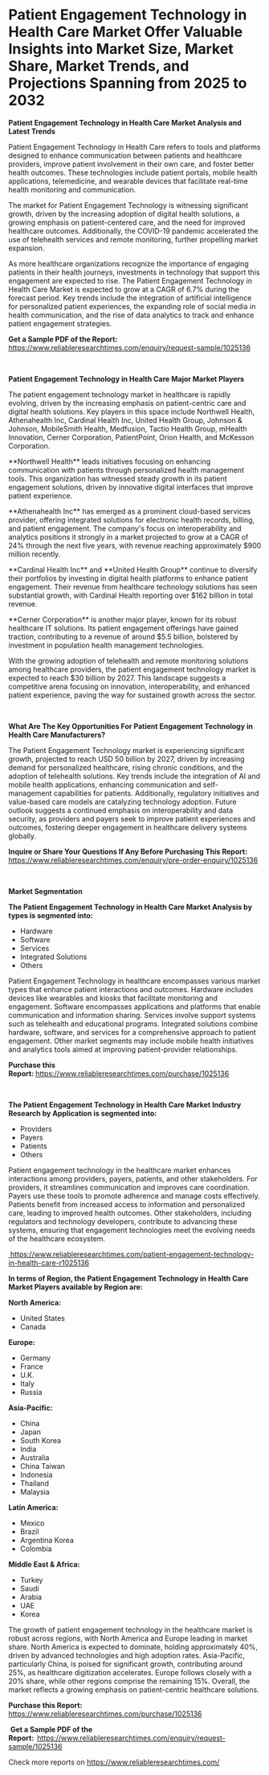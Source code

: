 <p><h1>Patient Engagement Technology in Health Care Market Offer Valuable Insights into Market Size, Market Share, Market Trends, and Projections Spanning from 2025 to 2032</h1></p><p><strong>Patient Engagement Technology in Health Care Market Analysis and Latest Trends</strong></p>
<p><p>Patient Engagement Technology in Health Care refers to tools and platforms designed to enhance communication between patients and healthcare providers, improve patient involvement in their own care, and foster better health outcomes. These technologies include patient portals, mobile health applications, telemedicine, and wearable devices that facilitate real-time health monitoring and communication.</p><p>The market for Patient Engagement Technology is witnessing significant growth, driven by the increasing adoption of digital health solutions, a growing emphasis on patient-centered care, and the need for improved healthcare outcomes. Additionally, the COVID-19 pandemic accelerated the use of telehealth services and remote monitoring, further propelling market expansion.</p><p>As more healthcare organizations recognize the importance of engaging patients in their health journeys, investments in technology that support this engagement are expected to rise. The Patient Engagement Technology in Health Care Market is expected to grow at a CAGR of 6.7% during the forecast period. Key trends include the integration of artificial intelligence for personalized patient experiences, the expanding role of social media in health communication, and the rise of data analytics to track and enhance patient engagement strategies.</p></p>
<p><strong>Get a Sample PDF of the Report:&nbsp;</strong> <a href="https://www.reliableresearchtimes.com/enquiry/request-sample/1025136?utm_campaign=2714&utm_medium=2&utm_source=Github&utm_content=ia&utm_term=07032025&utm_id=patient-engagement-technology-in-health-care">https://www.reliableresearchtimes.com/enquiry/request-sample/1025136</a></p>
<p>&nbsp;</p>
<p><strong>Patient Engagement Technology in Health Care Major Market Players</strong></p>
<p><p>The patient engagement technology market in healthcare is rapidly evolving, driven by the increasing emphasis on patient-centric care and digital health solutions. Key players in this space include Northwell Health, Athenahealth Inc, Cardinal Health Inc, United Health Group, Johnson & Johnson, MobileSmith Health, Medfusion, Tactio Health Group, mHealth Innovation, Cerner Corporation, PatientPoint, Orion Health, and McKesson Corporation.</p><p>**Northwell Health** leads initiatives focusing on enhancing communication with patients through personalized health management tools. This organization has witnessed steady growth in its patient engagement solutions, driven by innovative digital interfaces that improve patient experience.</p><p>**Athenahealth Inc** has emerged as a prominent cloud-based services provider, offering integrated solutions for electronic health records, billing, and patient engagement. The company's focus on interoperability and analytics positions it strongly in a market projected to grow at a CAGR of 24% through the next five years, with revenue reaching approximately $900 million recently.</p><p>**Cardinal Health Inc** and **United Health Group** continue to diversify their portfolios by investing in digital health platforms to enhance patient engagement. Their revenue from healthcare technology solutions has seen substantial growth, with Cardinal Health reporting over $162 billion in total revenue.</p><p>**Cerner Corporation** is another major player, known for its robust healthcare IT solutions. Its patient engagement offerings have gained traction, contributing to a revenue of around $5.5 billion, bolstered by investment in population health management technologies.</p><p>With the growing adoption of telehealth and remote monitoring solutions among healthcare providers, the patient engagement technology market is expected to reach $30 billion by 2027. This landscape suggests a competitive arena focusing on innovation, interoperability, and enhanced patient experience, paving the way for sustained growth across the sector.</p></p>
<p>&nbsp;</p>
<p><strong>What Are The Key Opportunities For Patient Engagement Technology in Health Care Manufacturers?</strong></p>
<p><p>The Patient Engagement Technology market is experiencing significant growth, projected to reach USD 50 billion by 2027, driven by increasing demand for personalized healthcare, rising chronic conditions, and the adoption of telehealth solutions. Key trends include the integration of AI and mobile health applications, enhancing communication and self-management capabilities for patients. Additionally, regulatory initiatives and value-based care models are catalyzing technology adoption. Future outlook suggests a continued emphasis on interoperability and data security, as providers and payers seek to improve patient experiences and outcomes, fostering deeper engagement in healthcare delivery systems globally.</p></p>
<p><strong>Inquire or Share Your Questions If Any Before Purchasing This Report:</strong> <a href="https://www.reliableresearchtimes.com/enquiry/pre-order-enquiry/1025136?utm_campaign=2714&utm_medium=2&utm_source=Github&utm_content=ia&utm_term=07032025&utm_id=patient-engagement-technology-in-health-care">https://www.reliableresearchtimes.com/enquiry/pre-order-enquiry/1025136</a></p>
<p>&nbsp;</p>
<p><strong>Market Segmentation</strong></p>
<p><strong>The Patient Engagement Technology in Health Care Market Analysis by types is segmented into:</strong></p>
<p><ul><li>Hardware</li><li>Software</li><li>Services</li><li>Integrated Solutions</li><li>Others</li></ul></p>
<p><p>Patient Engagement Technology in healthcare encompasses various market types that enhance patient interactions and outcomes. Hardware includes devices like wearables and kiosks that facilitate monitoring and engagement. Software encompasses applications and platforms that enable communication and information sharing. Services involve support systems such as telehealth and educational programs. Integrated solutions combine hardware, software, and services for a comprehensive approach to patient engagement. Other market segments may include mobile health initiatives and analytics tools aimed at improving patient-provider relationships.</p></p>
<p><strong>Purchase this Report:&nbsp;</strong><a href="https://www.reliableresearchtimes.com/purchase/1025136?utm_campaign=2714&utm_medium=2&utm_source=Github&utm_content=ia&utm_term=07032025&utm_id=patient-engagement-technology-in-health-care">https://www.reliableresearchtimes.com/purchase/1025136</a></p>
<p>&nbsp;</p>
<p><strong>The Patient Engagement Technology in Health Care Market Industry Research by Application is segmented into:</strong></p>
<p><ul><li>Providers</li><li>Payers</li><li>Patients</li><li>Others</li></ul></p>
<p><p>Patient engagement technology in the healthcare market enhances interactions among providers, payers, patients, and other stakeholders. For providers, it streamlines communication and improves care coordination. Payers use these tools to promote adherence and manage costs effectively. Patients benefit from increased access to information and personalized care, leading to improved health outcomes. Other stakeholders, including regulators and technology developers, contribute to advancing these systems, ensuring that engagement technologies meet the evolving needs of the healthcare ecosystem.</p></p>
<p><a href="https://www.reliableresearchtimes.com/patient-engagement-technology-in-health-care-r1025136?utm_campaign=2714&utm_medium=2&utm_source=Github&utm_content=ia&utm_term=07032025&utm_id=patient-engagement-technology-in-health-care">&nbsp;https://www.reliableresearchtimes.com/patient-engagement-technology-in-health-care-r1025136</a></p>
<p><strong>In terms of Region, the Patient Engagement Technology in Health Care Market Players available by Region are:</strong></p>
<p>
    <p> <strong> North America: </strong>
        <ul>
            <li>United States</li>
            <li>Canada</li>
        </ul>
        </p> 
    <p> <strong> Europe: </strong>
        <ul>
            <li>Germany</li>
            <li>France</li>
            <li>U.K.</li>
            <li>Italy</li>
            <li>Russia</li>
        </ul>
        </p> 
    <p> <strong> Asia-Pacific: </strong>
        <ul>
            <li>China</li>
            <li>Japan</li>
            <li>South Korea</li>
            <li>India</li>
            <li>Australia</li>
            <li>China Taiwan</li>
            <li>Indonesia</li>
            <li>Thailand</li>
            <li>Malaysia</li>
        </ul>
        </p> 
    <p> <strong> Latin America: </strong>
        <ul>
            <li>Mexico</li>
            <li>Brazil</li>
            <li>Argentina Korea</li>
            <li>Colombia</li>
        </ul>
        </p> 
    <p> <strong> Middle East & Africa: </strong>
        <ul>
            <li>Turkey</li>
            <li>Saudi</li>
            <li>Arabia</li>
            <li>UAE</li>
            <li>Korea</li>
        </ul>
    </p>
    </p>
<p><p>The growth of patient engagement technology in the healthcare market is robust across regions, with North America and Europe leading in market share. North America is expected to dominate, holding approximately 40%, driven by advanced technologies and high adoption rates. Asia-Pacific, particularly China, is poised for significant growth, contributing around 25%, as healthcare digitization accelerates. Europe follows closely with a 20% share, while other regions comprise the remaining 15%. Overall, the market reflects a growing emphasis on patient-centric healthcare solutions.</p></p>
<p><strong>Purchase this Report: </strong><a href="https://www.reliableresearchtimes.com/purchase/1025136?utm_campaign=2714&utm_medium=2&utm_source=Github&utm_content=ia&utm_term=07032025&utm_id=patient-engagement-technology-in-health-care">https://www.reliableresearchtimes.com/purchase/1025136</a></p>
<p>&nbsp;<strong>Get a Sample PDF of the Report:&nbsp;&nbsp;</strong><a href="https://www.reliableresearchtimes.com/enquiry/request-sample/1025136?utm_campaign=2714&utm_medium=2&utm_source=Github&utm_content=ia&utm_term=07032025&utm_id=patient-engagement-technology-in-health-care">https://www.reliableresearchtimes.com/enquiry/request-sample/1025136</a></p>
<p><strong></strong></p>
<p>Check more reports on <a href="https://www.reliableresearchtimes.com/?utm_campaign=2714&utm_medium=2&utm_source=Github&utm_content=ia&utm_term=07032025&utm_id=patient-engagement-technology-in-health-care">https://www.reliableresearchtimes.com/</a></p>